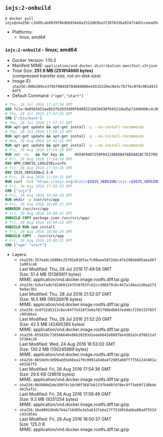 ## `iojs:2-onbuild`

```console
$ docker pull iojs@sha256:c3dd9cab8939f8bdbb934e8a2312db5ba37207633ba924714d3cceead5ee751f
```

-	Platforms:
	-	linux; amd64

### `iojs:2-onbuild` - linux; amd64

-	Docker Version: 1.10.3
-	Manifest MIME: `application/vnd.docker.distribution.manifest.v2+json`
-	Total Size: **251.9 MB (251914660 bytes)**  
	(compressed transfer size, not on-disk size)
-	Image ID: `sha256:d90e269ce3705f00d36784b89880e4451b329ec8e5c7b7fec0f8c901d4156df5`
-	Default Command: `["npm","start"]`

```dockerfile
# Thu, 28 Jul 2016 17:47:54 GMT
ADD file:0e0565652aa852f62033d99f84892216020d30f64521ded5e72d4940bc4c9697 in /
# Thu, 28 Jul 2016 17:47:55 GMT
CMD ["/bin/bash"]
# Thu, 28 Jul 2016 17:57:57 GMT
RUN apt-get update && apt-get install -y --no-install-recommends 		ca-certificates 		curl 		wget 	&& rm -rf /var/lib/apt/lists/*
# Thu, 28 Jul 2016 17:59:13 GMT
RUN apt-get update && apt-get install -y --no-install-recommends 		bzr 		git 		mercurial 		openssh-client 		subversion 				procps 	&& rm -rf /var/lib/apt/lists/*
# Wed, 24 Aug 2016 16:42:21 GMT
RUN apt-get update && apt-get install -y --no-install-recommends 		autoconf 		automake 		bzip2 		file 		g++ 		gcc 		imagemagick 		libbz2-dev 		libc6-dev 		libcurl4-openssl-dev 		libdb-dev 		libevent-dev 		libffi-dev 		libgeoip-dev 		libglib2.0-dev 		libjpeg-dev 		libkrb5-dev 		liblzma-dev 		libmagickcore-dev 		libmagickwand-dev 		libmysqlclient-dev 		libncurses-dev 		libpng-dev 		libpq-dev 		libreadline-dev 		libsqlite3-dev 		libssl-dev 		libtool 		libwebp-dev 		libxml2-dev 		libxslt-dev 		libyaml-dev 		make 		patch 		xz-utils 		zlib1g-dev 	&& rm -rf /var/lib/apt/lists/*
# Fri, 26 Aug 2016 17:54:18 GMT
RUN set -ex   && for key in     9554F04D7259F04124DE6B476D5A82AC7E37093B     94AE36675C464D64BAFA68DD7434390BDBE9B9C5     0034A06D9D9B0064CE8ADF6BF1747F4AD2306D93     FD3A5288F042B6850C66B31F09FE44734EB7990E     71DCFD284A79C3B38668286BC97EC7A07EDE3FC1     DD8F2338BAE7501E3DD5AC78C273792F7D83545D   ; do     gpg --keyserver ha.pool.sks-keyservers.net --recv-keys "$key"   ; done
# Fri, 26 Aug 2016 17:54:18 GMT
ENV NPM_CONFIG_LOGLEVEL=info
# Fri, 26 Aug 2016 17:59:26 GMT
ENV IOJS_VERSION=2.5.0
# Fri, 26 Aug 2016 17:59:32 GMT
RUN curl -SLO "https://iojs.org/dist/v$IOJS_VERSION/iojs-v$IOJS_VERSION-linux-x64.tar.gz"   && curl -SLO "https://iojs.org/dist/v$IOJS_VERSION/SHASUMS256.txt.asc"   && gpg --verify SHASUMS256.txt.asc   && grep " iojs-v$IOJS_VERSION-linux-x64.tar.gz\$" SHASUMS256.txt.asc | sha256sum -c -   && tar -xzf "iojs-v$IOJS_VERSION-linux-x64.tar.gz" -C /usr/local --strip-components=1   && rm "iojs-v$IOJS_VERSION-linux-x64.tar.gz" SHASUMS256.txt.asc
# Fri, 26 Aug 2016 17:59:33 GMT
CMD ["iojs"]
# Fri, 26 Aug 2016 18:00:20 GMT
RUN mkdir -p /usr/src/app
# Fri, 26 Aug 2016 18:00:21 GMT
WORKDIR /usr/src/app
# Fri, 26 Aug 2016 18:00:22 GMT
ONBUILD COPY package.json /usr/src/app/
# Fri, 26 Aug 2016 18:00:23 GMT
ONBUILD RUN npm install
# Fri, 26 Aug 2016 18:00:24 GMT
ONBUILD COPY . /usr/src/app
# Fri, 26 Aug 2016 18:00:25 GMT
CMD ["npm" "start"]
```

-	Layers:
	-	`sha256:357ea8c3d80bc25792e010facfc98aee5972ebc47e290eb0d5aea3671a901cab`  
		Last Modified: Thu, 28 Jul 2016 17:49:58 GMT  
		Size: 51.4 MB (51365611 bytes)  
		MIME: application/vnd.docker.image.rootfs.diff.tar.gzip
	-	`sha256:52befadefd24601247558f63fcb2ccd96b79cbc447a148ea1d0aa2719a9ac3b1`  
		Last Modified: Thu, 28 Jul 2016 21:52:07 GMT  
		Size: 18.5 MB (18526978 bytes)  
		MIME: application/vnd.docker.image.rootfs.diff.tar.gzip
	-	`sha256:3c0732d5313c8ec8477e518f3e0af81796bdb047ed48cf256333785fc9916ba1`  
		Last Modified: Thu, 28 Jul 2016 21:52:20 GMT  
		Size: 42.5 MB (42495385 bytes)  
		MIME: application/vnd.docker.image.rootfs.diff.tar.gzip
	-	`sha256:855820c726566646e66b20293d2eeeb642e888fbe4302a3cdf6021af5f304c26`  
		Last Modified: Wed, 24 Aug 2016 16:53:02 GMT  
		Size: 130.2 MB (130245689 bytes)  
		MIME: application/vnd.docker.image.rootfs.diff.tar.gzip
	-	`sha256:8b5de9cdd99add5eb6ea1f0c0091a540a4f2905a08ff77561243401ae03167f5`  
		Last Modified: Fri, 26 Aug 2016 17:54:36 GMT  
		Size: 29.6 KB (29618 bytes)  
		MIME: application/vnd.docker.image.rootfs.diff.tar.gzip
	-	`sha256:0b5090d2de309f4c3dc90f3687eb133fb4d8fdf8ec9ff3eb9f130bded415af2c`  
		Last Modified: Fri, 26 Aug 2016 17:59:49 GMT  
		Size: 9.3 MB (9251254 bytes)  
		MIME: application/vnd.docker.image.rootfs.diff.tar.gzip
	-	`sha256:1be0002dbdb744a716d85e3e5a632feba17f723d918abba08adf552dc43c054a`  
		Last Modified: Fri, 26 Aug 2016 18:00:37 GMT  
		Size: 125.0 B  
		MIME: application/vnd.docker.image.rootfs.diff.tar.gzip
